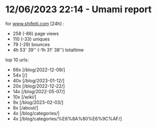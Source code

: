 # 12/06/2023 22:14 - Umami report
for www.shifeiti.com [24h] :

 - 258 (-86) page views
 - 110 (-33) uniques
 - 79 (-29) bounces
 - 4h 53' 39'' (-1h 31' 38'') totaltime


top 10 urls:
 - 66x [/blog/2022-12-09/]
 - 54x [/]
 - 40x [/blog/2023-01-12/]
 - 20x [/blog/2022-12-22/]
 - 14x [/blog/2022-05-07/]
 - 10x [/wiki/]
 - 9x [/blog/2023-02-03/]
 - 8x [/about/]
 - 4x [/blog/categories/]
 - 4x [/blog/categories/%E6%8A%80%E6%9C%AF/]


